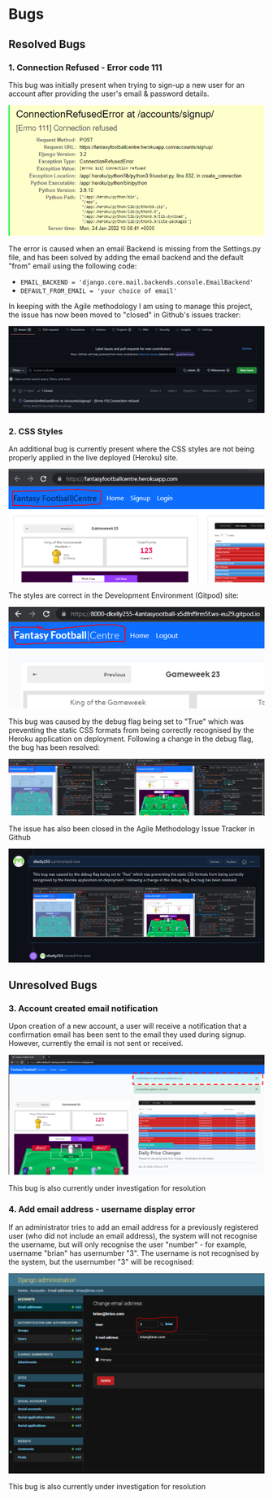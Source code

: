 # Bugs

## Resolved Bugs

### 1. Connection Refused - Error code 111

This bug was initially present when trying to sign-up a new user for an account after providing the user's email & password details. 

![Error Snapshot](readme/bug1.png)

The error is caused when an email Backend is missing from the Settings.py file, and has been solved by adding the email backend and the default "from" email using the following code:

- `EMAIL_BACKEND = 'django.core.mail.backends.console.EmailBackend'`
- `DEFAULT_FROM_EMAIL = 'your choice of email'`

In keeping with the Agile methodology I am using to manage this project, the issue has now been moved to "closed" in Github's issues tracker:

![Error resolution](readme/bug1_closed.png)

### 2. CSS Styles

An additional bug is currently present where the CSS styles are not being properly applied in the live deployed (Heroku) site. 

![Bug2](readme/bug2-deployedcssstyles.png)

The styles are correct in the Development Environment (Gitpod) site:

![Bug2](readme/bug2-deployedcssstylesgit.png)

This bug was caused by the debug flag being set to "True" which was preventing the static CSS formats from being correctly recognised by the Heroku application on deployment. Following a change in the debug flag, the bug has been resolved: 

![Bug2 - solution](readme/bug2-solution.png)

The issue has also been closed in the Agile Methodology Issue Tracker in Github

![Bug2 - closed](readme/bug2-closed.png)

## Unresolved Bugs



### 3. Account created email notification

Upon creation of a new account, a user will receive a notification that a confirmation email has been sent to the email they used during signup. However, currently the email is not sent or received. 

![Bug3](readme/bug3-emailnotification.png)

This bug is also currently under investigation for resolution

### 4. Add email address - username display error 

If an administrator tries to add an email address for a previously registered user (who did not include an email address), the system will not recognise the username, but will only recognise the user "number" - for example, username "brian" has usernumber "3". The username is not recognised by the system, but the usernumber "3" will be recognised:

![Bug4](readme/bug4-usernamedisplay.png)

This bug is also currently under investigation for resolution
